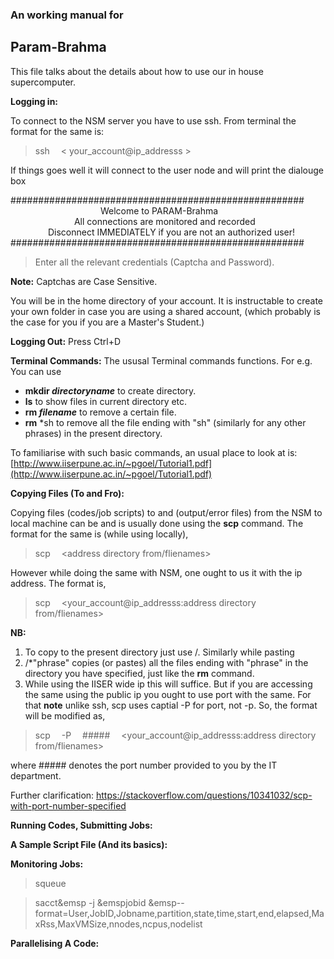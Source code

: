 ### An working manual for
##  Param-Brahma

This file talks about the details about how to use our in house supercomputer.

**Logging in:**

To connect to the NSM server you have to use ssh. 
From terminal the format for the same is:

> ssh &emsp;< your_account@ip_addresss >

If things goes well it will connect to the user node and will print the dialouge box

#####################################################
 <br /> &emsp;&emsp;&emsp;&emsp;&emsp;&emsp;&emsp;&emsp;&emsp;&emsp;   Welcome to PARAM-Brahma                                
&emsp;&emsp;&emsp;&emsp;&emsp;&emsp;&emsp;   All connections are monitored and recorded                      
&emsp;&emsp;&emsp;&emsp;    Disconnect IMMEDIATELY if you are not an authorized user!       
#####################################################

> Enter all the relevant credentials 
  (Captcha and Password). 

**Note:** Captchas are Case Sensitive.

You will be in the home directory of your account. It is instructable to create your own folder in case you are using a shared account, 
(which probably is the case for you if you are a Master's Student.)

**Logging Out:** Press Ctrl+D

**Terminal Commands:** The ususal Terminal commands functions. For e.g. You can use 

 * **mkdir _directoryname_** to create directory. 
 * **ls** to show files in current directory etc.
 * **rm _filename_** to remove a certain file.
 * **rm** *sh to remove all the file ending with "sh" (similarly for any other phrases) in the present directory.
 

To familiarise with such basic commands, an usual place to look at is: [http://www.iiserpune.ac.in/~pgoel/Tutorial1.pdf](http://www.iiserpune.ac.in/~pgoel/Tutorial1.pdf)
 <br /> 

**Copying Files (To and Fro):**

Copying files (codes/job scripts) to and (output/error files) from the NSM to local machine can be and is usually done using the **scp** command. The format for the same is (while using locally),

> scp &emsp;<address directory from/flienames> <address directory to>

However while doing the same with NSM, one ought to us it with the ip address. The format is,

> scp &emsp;<your_account@ip_addresss:address directory from/flienames> <address directory to>

**NB:**
 
1. To copy to the present directory just use /. Similarly while pasting
2. /*"phrase" copies (or pastes) all the files ending with "phrase" in the directory you have specified, just like the **rm** command.
3. While using the IISER wide ip this will suffice. But if you are accessing the same using the public ip you ought to use port with the same. For that **note** unlike ssh, scp uses captial -P for port, not -p. So, the format will be modified as,

> scp &emsp;-P&emsp; #####&emsp; <your_account@ip_addresss:address directory from/flienames> <address directory to>

where ##### denotes the port number provided to you by the IT department.

Further clarification: <https://stackoverflow.com/questions/10341032/scp-with-port-number-specified>
 
**Running Codes, Submitting Jobs:**

**A Sample Script File (And its basics):**

**Monitoring Jobs:**
> squeue

> sacct&emsp -j &emspjobid &emsp--format=User,JobID,Jobname,partition,state,time,start,end,elapsed,MaxRss,MaxVMSize,nnodes,ncpus,nodelist

**Parallelising A Code:** 
